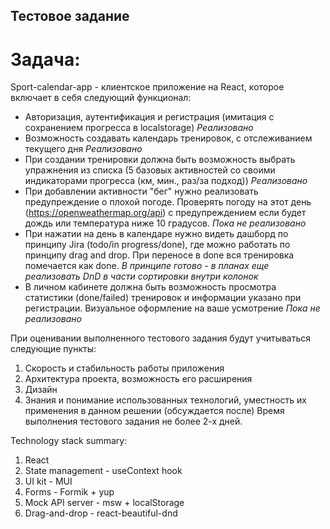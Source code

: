 ## Тестовое задание

# Задача: 
Sport-calendar-app - клиентское приложениe на React, которое включает в себя следующий функционал:
- Авторизация, аутентификация и регистрация (имитация с сохранением прогресса в localstorage) _Реализовано_
- Возможность создавать календарь тренировок, с отслеживанием текущего дня _Реализовано_
- При создании тренировки должна быть возможность выбрать упражнения из списка (5 базовых активностей со своими индикаторами прогресса (км, мин., раз/за подход)) _Реализовано_
- При добавлении активности "бег" нужно реализовать предупреждение о плохой погоде. Проверять погоду на этот день (https://openweathermap.org/api) с предупреждением если будет дождь или температура ниже 10 градусов. _Пока не реализовано_
- При нажатии на день в календаре нужно видеть дашборд по принципу Jira (todo/in progress/done), где можно работать по принципу drag and drop. При переносе в done вся тренировка помечается как done. _В принципе готово - в планах еще реализовать DnD в части сортировки внутри колонок_
- В личном кабинете должна быть возможность просмотра статистики (done/failed) тренировок и информации указано при регистрации. Визуальное оформление на ваше усмотрение _Пока не реализовано_

При оценивании выполненного тестового задания будут учитываться следующие пункты:
1. Скорость и стабильность работы приложения
2. Архитектура проекта, возможность его расширения
3. Дизайн
4. Знания и понимание использованных технологий, уместность их применения в данном решении (обсуждается после)
Время выполнения тестового задания не более 2-х дней.

Technology stack summary:
1. React
2. State management - useContext hook
3. UI kit - MUI
4. Forms - Formik + yup
5. Mock API server - msw + localStorage
6. Drag-and-drop - react-beautiful-dnd

